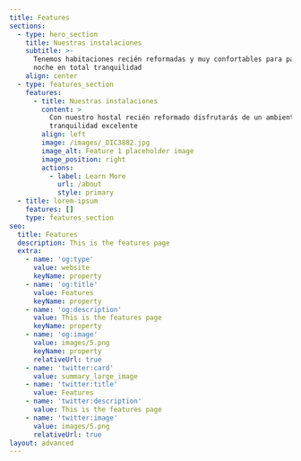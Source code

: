```yaml
---
title: Features
sections:
  - type: hero_section
    title: Nuestras instalaciones
    subtitle: >-
      Tenemos habitaciones recién reformadas y muy confortables para pasar la
      noche en total tranquilidad
    align: center
  - type: features_section
    features:
      - title: Nuestras instalaciones
        content: >
          Con nuestro hostal recién reformado disfrutarás de un ambiente de
          tranquilidad excelente
        align: left
        image: /images/_DIC3882.jpg
        image_alt: Feature 1 placeholder image
        image_position: right
        actions:
          - label: Learn More
            url: /about
            style: primary
  - title: lorem-ipsum
    features: []
    type: features_section
seo:
  title: Features
  description: This is the features page
  extra:
    - name: 'og:type'
      value: website
      keyName: property
    - name: 'og:title'
      value: Features
      keyName: property
    - name: 'og:description'
      value: This is the features page
      keyName: property
    - name: 'og:image'
      value: images/5.png
      keyName: property
      relativeUrl: true
    - name: 'twitter:card'
      value: summary_large_image
    - name: 'twitter:title'
      value: Features
    - name: 'twitter:description'
      value: This is the features page
    - name: 'twitter:image'
      value: images/5.png
      relativeUrl: true
layout: advanced
---
```

